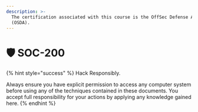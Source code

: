 ```yaml
---
description: >-
  The certification associated with this course is the OffSec Defense Analyst
  (OSDA).
---
```


# 🛡️ SOC-200

{% hint style="success" %}
Hack Responsibly.

Always ensure you have explicit permission to access any computer system before using any of the techniques contained in these documents. You accept full responsibility for your actions by applying any knowledge gained here.
{% endhint %}

